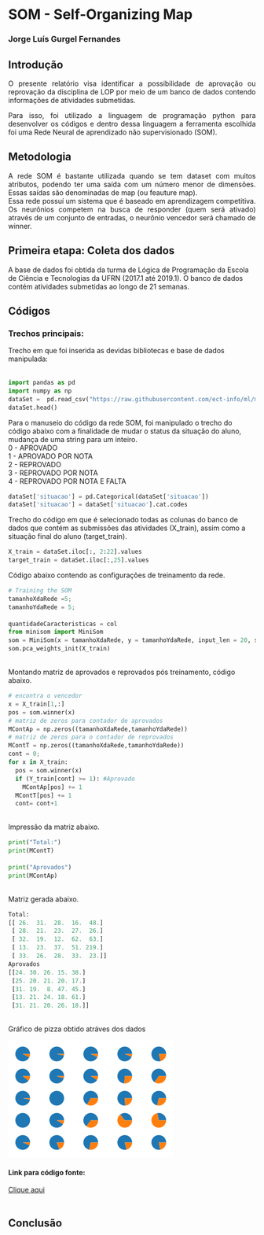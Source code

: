 # SOM - Self-Organizing Map
### Jorge Luís Gurgel Fernandes
 
## Introdução
<p align="justify">
O presente relatório visa identificar a possibilidade de aprovação ou reprovação da disciplina de LOP por meio de um banco de dados contendo
informações de atividades submetidas.<p align="justify">Para isso, foi utilizado a linguagem de programação python para desenvolver os códigos e dentro dessa linguagem a ferramenta escolhida foi uma Rede Neural de aprendizado não supervisionado (SOM).
 
## Metodologia<br> 
<p align="justify">
 A rede SOM é bastante utilizada quando se tem dataset com muitos atributos, podendo ter uma saída com um número menor de dimensões.
 Essas saídas são denominadas de map (ou feauture map).<br>
Essa rede possuí um sistema que é baseado em aprendizagem competitiva. Os neurônios competem na busca de responder (quem será ativado) através de um conjunto de entradas, o neurônio vencedor será chamado de winner.
 
## Primeira etapa: Coleta dos dados
A base de dados foi obtida da turma de Lógica de Programação da Escola de Ciência e Tecnologias da UFRN (2017.1 até 2019.1).
O banco de dados contém atividades submetidas ao longo de 21 semanas.
<br>
## Códigos<br>
 
### Trechos principais:
Trecho em que foi inserida as devidas bibliotecas e base de dados manipulada:
<br>
```py	

import pandas as pd
import numpy as np
dataSet =  pd.read_csv("https://raw.githubusercontent.com/ect-info/ml/master/dados/lop_submissao_semana.csv",index_col=False )
dataSet.head()
```

Para o manuseio do código da rede SOM, foi manipulado o trecho do código abaixo com a finalidade de mudar o status da situação do aluno, mudança de uma string para um inteiro.
<br>0 - APROVADO
<br>1 - APROVADO POR NOTA
<br>2 - REPROVADO
<br>3 - REPROVADO POR NOTA
<br>4 - REPROVADO POR NOTA E FALTA
<br>
```py	
dataSet['situacao'] = pd.Categorical(dataSet['situacao'])
dataSet['situacao'] = dataSet['situacao'].cat.codes
```

Trecho do código em que é selecionado todas as colunas do banco de dados que contém as submissões das atividades (X_train),
assim como a situação final do aluno (target_train).<br>
 
```py
X_train = dataSet.iloc[:, 2:22].values 
target_train = dataSet.iloc[:,25].values

```
Código abaixo contendo as configurações de treinamento da rede.

```py
# Training the SOM
tamanhoXdaRede =5; 
tamanhoYdaRede = 5; 

quantidadeCaracteristicas = col
from minisom import MiniSom
som = MiniSom(x = tamanhoXdaRede, y = tamanhoYdaRede, input_len = 20, sigma = 1.0, learning_rate = 0.3)
som.pca_weights_init(X_train)
```
<br>Montando matriz de aprovados e reprovados pós treinamento, código abaixo.
<br>
```py
# encontra o vencedor 
x = X_train[1,:]
pos = som.winner(x)
# matriz de zeros para contador de aprovados 
MContAp = np.zeros((tamanhoXdaRede,tamanhoYdaRede))
# matriz de zeros para o contador de reprovados 
MContT = np.zeros((tamanhoXdaRede,tamanhoYdaRede))
cont = 0; 
for x in X_train: 
  pos = som.winner(x)
  if (Y_train[cont] >= 1): #Aprovado 
    MContAp[pos] += 1
  MContT[pos] += 1
  cont= cont+1
```
<br>Impressão da matriz abaixo.
```py
print("Total:")
print(MContT)

print("Aprovados")
print(MContAp)
```

<br>Matriz gerada abaixo.

```py
Total:
[[ 26.  31.  28.  16.  48.]
 [ 28.  21.  23.  27.  26.]
 [ 32.  19.  12.  62.  63.]
 [ 13.  23.  37.  51. 219.]
 [ 33.  26.  28.  33.  23.]]
Aprovados
[[24. 30. 26. 15. 38.]
 [25. 20. 21. 20. 17.]
 [31. 19.  8. 47. 45.]
 [13. 21. 24. 18. 61.]
 [31. 21. 20. 26. 18.]]
```
<br>Gráfico de pizza obtido atráves dos dados

![Gráfico](https://github.com/jorgelgf/ML/blob/master/SOM/img/download.png)
 
 #### Link para código fonte:<br>
<a href="https://colab.research.google.com/drive/1ROlZfxLZprMUYUhli91bPciYnXAnV9u6#scrollTo=aRQLCTZKDhFo">Clique aqui</a> <br><br>
 
 
## Conclusão<br>

<p align="justify">
 
</p>
 

